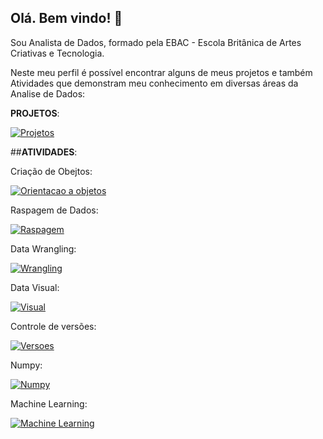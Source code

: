 ## Olá. Bem vindo! 👋

Sou Analista de Dados, formado pela EBAC - Escola Britânica de Artes Criativas e Tecnologia.

Neste meu perfil é possível encontrar alguns de meus projetos e também Atividades que demonstram meu conhecimento em diversas áreas da Analise de Dados: 



**PROJETOS**: 

[![Projetos](https://github.com/gledson-dias-nogueira/imagens/blob/main/projetos.JPG)](https://github.com/stars/gledson-dias-nogueira/lists/projetos)

##**ATIVIDADES**:



Criação de Obejtos: 

[![Orientacao a objetos](https://github.com/gledson-dias-nogueira/imagens/blob/main/POO.jpg)](https://github.com/stars/gledson-dias-nogueira/lists/criação-de-objetos)


Raspagem de Dados:

[![Raspagem](https://github.com/gledson-dias-nogueira/imagens/blob/main/Raspagm.JPG)](https://github.com/stars/gledson-dias-nogueira/lists/raspagem-de-dados)


Data Wrangling: 

[![Wrangling](https://github.com/gledson-dias-nogueira/imagens/blob/main/data%20wranglin.JPG)](https://github.com/stars/gledson-dias-nogueira/lists/explora%C3%A7%C3%A3o-de-dados)


Data Visual:

[![Visual](https://github.com/gledson-dias-nogueira/imagens/blob/main/Visual.JPG)](https://github.com/stars/gledson-dias-nogueira/lists/data-visual)



Controle de versões: 

[![Versoes](https://github.com/gledson-dias-nogueira/imagens/blob/main/Versoes.JPG)](https://github.com/stars/gledson-dias-nogueira/lists/git-hub.)

Numpy: 

[![Numpy](https://github.com/gledson-dias-nogueira/imagens/blob/main/Numpy.JPG)](https://github.com/stars/gledson-dias-nogueira/lists/numpy)


Machine Learning:

[![Machine Learning](https://github.com/gledson-dias-nogueira/imagens/blob/main/Machine%20Learning.JPG)](https://github.com/stars/gledson-dias-nogueira/lists/machine-learning)


<!--
**gledson-dias-nogueira/gledson-dias-nogueira** is a ✨ _special_ ✨ repository because its `README.md` (this file) appears on your GitHub profile.

Here are some ideas to get you started:

- 🔭 I’m currently working on ...
- 🌱 I’m currently learning ...
- 👯 I’m looking to collaborate on ...
- 🤔 I’m looking for help with ...
- 💬 Ask me about ...
- 📫 How to reach me: ...
- 😄 Pronouns: ...
- ⚡ Fun fact: ...
-->
